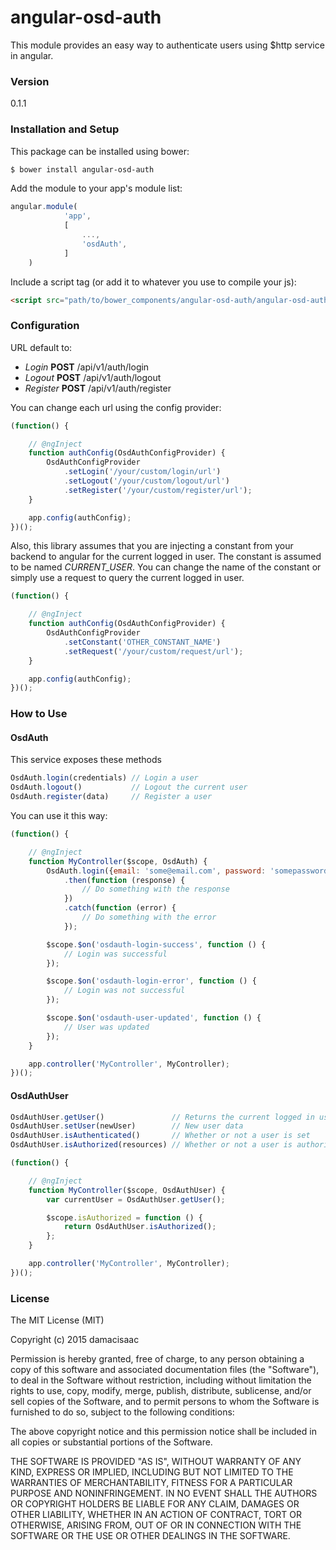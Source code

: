 # angular-osd-auth

This module provides an easy way to authenticate users using $http service in angular.

### Version
0.1.1

### Installation and Setup

This package can be installed using bower:
```sh
$ bower install angular-osd-auth
```

Add the module to your app's module list:

```js
angular.module(
            'app',
            [
                ...,
                'osdAuth',
            ]
    )
```

Include a script tag (or add it to whatever you use to compile your js):
```html
<script src="path/to/bower_components/angular-osd-auth/angular-osd-auth.min.js"></script>
```

### Configuration

URL default to:
* *Login* **POST** /api/v1/auth/login
* *Logout* **POST** /api/v1/auth/logout
* *Register* **POST** /api/v1/auth/register

You can change each url using the config provider:

```js
(function() {

    // @ngInject
    function authConfig(OsdAuthConfigProvider) {
        OsdAuthConfigProvider
            .setLogin('/your/custom/login/url')
            .setLogout('/your/custom/logout/url')
            .setRegister('/your/custom/register/url');
    }

    app.config(authConfig);
})();
```

Also, this library assumes that you are injecting a constant from your backend to angular for the current logged in user. The constant is assumed to be named *CURRENT_USER*. You can change the name of the constant or simply use a request to query the current logged in user.

```js
(function() {

    // @ngInject
    function authConfig(OsdAuthConfigProvider) {
        OsdAuthConfigProvider
            .setConstant('OTHER_CONSTANT_NAME')
            .setRequest('/your/custom/request/url');
    }

    app.config(authConfig);
})();
```

### How to Use

#### OsdAuth

This service exposes these methods

```js
OsdAuth.login(credentials) // Login a user
OsdAuth.logout()           // Logout the current user
OsdAuth.register(data)     // Register a user
```

You can use it this way:

```js
(function() {

    // @ngInject
    function MyController($scope, OsdAuth) {
        OsdAuth.login({email: 'some@email.com', password: 'somepassword'})
            .then(function (response) {
                // Do something with the response
            })
            .catch(function (error) {
                // Do something with the error
            });

        $scope.$on('osdauth-login-success', function () {
            // Login was successful
        });

        $scope.$on('osdauth-login-error', function () {
            // Login was not successful
        });

        $scope.$on('osdauth-user-updated', function () {
            // User was updated
        });
    }

    app.controller('MyController', MyController);
})();
```

#### OsdAuthUser

```js
OsdAuthUser.getUser()               // Returns the current logged in user
OsdAuthUser.setUser(newUser)        // New user data
OsdAuthUser.isAuthenticated()       // Whether or not a user is set
OsdAuthUser.isAuthorized(resources) // Whether or not a user is authorized for a resource
```

```js
(function() {

    // @ngInject
    function MyController($scope, OsdAuthUser) {
        var currentUser = OsdAuthUser.getUser();

        $scope.isAuthorized = function () {
            return OsdAuthUser.isAuthorized();
        };
    }

    app.controller('MyController', MyController);
})();
```

### License

The MIT License (MIT)

Copyright (c) 2015 damacisaac

Permission is hereby granted, free of charge, to any person obtaining a copy
of this software and associated documentation files (the "Software"), to deal
in the Software without restriction, including without limitation the rights
to use, copy, modify, merge, publish, distribute, sublicense, and/or sell
copies of the Software, and to permit persons to whom the Software is
furnished to do so, subject to the following conditions:

The above copyright notice and this permission notice shall be included in all
copies or substantial portions of the Software.

THE SOFTWARE IS PROVIDED "AS IS", WITHOUT WARRANTY OF ANY KIND, EXPRESS OR
IMPLIED, INCLUDING BUT NOT LIMITED TO THE WARRANTIES OF MERCHANTABILITY,
FITNESS FOR A PARTICULAR PURPOSE AND NONINFRINGEMENT. IN NO EVENT SHALL THE
AUTHORS OR COPYRIGHT HOLDERS BE LIABLE FOR ANY CLAIM, DAMAGES OR OTHER
LIABILITY, WHETHER IN AN ACTION OF CONTRACT, TORT OR OTHERWISE, ARISING FROM,
OUT OF OR IN CONNECTION WITH THE SOFTWARE OR THE USE OR OTHER DEALINGS IN THE
SOFTWARE.
